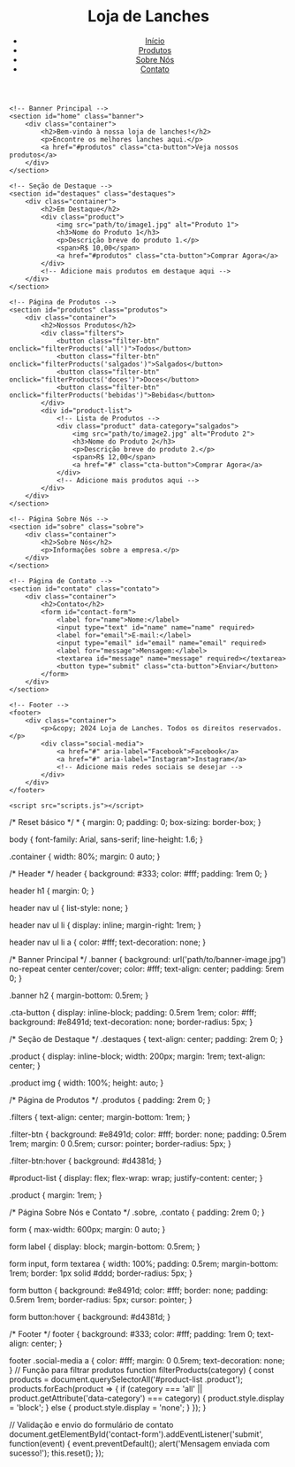 <!DOCTYPE html>
<html lang="pt-BR">
<head>
    <meta charset="UTF-8">
    <meta name="viewport" content="width=device-width, initial-scale=1.0">
    <title>Loja de Lanches</title>
    <link rel="stylesheet" href="styles.css">
</head>
<body>
    <!-- Header -->
    <header>
        <div class="container">
            <h1>Loja de Lanches</h1>
            <nav>
                <ul>
                    <li><a href="#home">Início</a></li>
                    <li><a href="#produtos">Produtos</a></li>
                    <li><a href="#sobre">Sobre Nós</a></li>
                    <li><a href="#contato">Contato</a></li>
                </ul>
            </nav>
        </div>
    </header>

    <!-- Banner Principal -->
    <section id="home" class="banner">
        <div class="container">
            <h2>Bem-vindo à nossa loja de lanches!</h2>
            <p>Encontre os melhores lanches aqui.</p>
            <a href="#produtos" class="cta-button">Veja nossos produtos</a>
        </div>
    </section>

    <!-- Seção de Destaque -->
    <section id="destaques" class="destaques">
        <div class="container">
            <h2>Em Destaque</h2>
            <div class="product">
                <img src="path/to/image1.jpg" alt="Produto 1">
                <h3>Nome do Produto 1</h3>
                <p>Descrição breve do produto 1.</p>
                <span>R$ 10,00</span>
                <a href="#produtos" class="cta-button">Comprar Agora</a>
            </div>
            <!-- Adicione mais produtos em destaque aqui -->
        </div>
    </section>

    <!-- Página de Produtos -->
    <section id="produtos" class="produtos">
        <div class="container">
            <h2>Nossos Produtos</h2>
            <div class="filters">
                <button class="filter-btn" onclick="filterProducts('all')">Todos</button>
                <button class="filter-btn" onclick="filterProducts('salgados')">Salgados</button>
                <button class="filter-btn" onclick="filterProducts('doces')">Doces</button>
                <button class="filter-btn" onclick="filterProducts('bebidas')">Bebidas</button>
            </div>
            <div id="product-list">
                <!-- Lista de Produtos -->
                <div class="product" data-category="salgados">
                    <img src="path/to/image2.jpg" alt="Produto 2">
                    <h3>Nome do Produto 2</h3>
                    <p>Descrição breve do produto 2.</p>
                    <span>R$ 12,00</span>
                    <a href="#" class="cta-button">Comprar Agora</a>
                </div>
                <!-- Adicione mais produtos aqui -->
            </div>
        </div>
    </section>

    <!-- Página Sobre Nós -->
    <section id="sobre" class="sobre">
        <div class="container">
            <h2>Sobre Nós</h2>
            <p>Informações sobre a empresa.</p>
        </div>
    </section>

    <!-- Página de Contato -->
    <section id="contato" class="contato">
        <div class="container">
            <h2>Contato</h2>
            <form id="contact-form">
                <label for="name">Nome:</label>
                <input type="text" id="name" name="name" required>
                <label for="email">E-mail:</label>
                <input type="email" id="email" name="email" required>
                <label for="message">Mensagem:</label>
                <textarea id="message" name="message" required></textarea>
                <button type="submit" class="cta-button">Enviar</button>
            </form>
        </div>
    </section>

    <!-- Footer -->
    <footer>
        <div class="container">
            <p>&copy; 2024 Loja de Lanches. Todos os direitos reservados.</p>
            <div class="social-media">
                <a href="#" aria-label="Facebook">Facebook</a>
                <a href="#" aria-label="Instagram">Instagram</a>
                <!-- Adicione mais redes sociais se desejar -->
            </div>
        </div>
    </footer>

    <script src="scripts.js"></script>
</body>
</html>
/* Reset básico */
* {
    margin: 0;
    padding: 0;
    box-sizing: border-box;
}

body {
    font-family: Arial, sans-serif;
    line-height: 1.6;
}

.container {
    width: 80%;
    margin: 0 auto;
}

/* Header */
header {
    background: #333;
    color: #fff;
    padding: 1rem 0;
}

header h1 {
    margin: 0;
}

header nav ul {
    list-style: none;
}

header nav ul li {
    display: inline;
    margin-right: 1rem;
}

header nav ul li a {
    color: #fff;
    text-decoration: none;
}

/* Banner Principal */
.banner {
    background: url('path/to/banner-image.jpg') no-repeat center center/cover;
    color: #fff;
    text-align: center;
    padding: 5rem 0;
}

.banner h2 {
    margin-bottom: 0.5rem;
}

.cta-button {
    display: inline-block;
    padding: 0.5rem 1rem;
    color: #fff;
    background: #e8491d;
    text-decoration: none;
    border-radius: 5px;
}

/* Seção de Destaque */
.destaques {
    text-align: center;
    padding: 2rem 0;
}

.product {
    display: inline-block;
    width: 200px;
    margin: 1rem;
    text-align: center;
}

.product img {
    width: 100%;
    height: auto;
}

/* Página de Produtos */
.produtos {
    padding: 2rem 0;
}

.filters {
    text-align: center;
    margin-bottom: 1rem;
}

.filter-btn {
    background: #e8491d;
    color: #fff;
    border: none;
    padding: 0.5rem 1rem;
    margin: 0 0.5rem;
    cursor: pointer;
    border-radius: 5px;
}

.filter-btn:hover {
    background: #d4381d;
}

#product-list {
    display: flex;
    flex-wrap: wrap;
    justify-content: center;
}

.product {
    margin: 1rem;
}

/* Página Sobre Nós e Contato */
.sobre, .contato {
    padding: 2rem 0;
}

form {
    max-width: 600px;
    margin: 0 auto;
}

form label {
    display: block;
    margin-bottom: 0.5rem;
}

form input, form textarea {
    width: 100%;
    padding: 0.5rem;
    margin-bottom: 1rem;
    border: 1px solid #ddd;
    border-radius: 5px;
}

form button {
    background: #e8491d;
    color: #fff;
    border: none;
    padding: 0.5rem 1rem;
    border-radius: 5px;
    cursor: pointer;
}

form button:hover {
    background: #d4381d;
}

/* Footer */
footer {
    background: #333;
    color: #fff;
    padding: 1rem 0;
    text-align: center;
}

footer .social-media a {
    color: #fff;
    margin: 0 0.5rem;
    text-decoration: none;
}
// Função para filtrar produtos
function filterProducts(category) {
    const products = document.querySelectorAll('#product-list .product');
    products.forEach(product => {
        if (category === 'all' || product.getAttribute('data-category') === category) {
            product.style.display = 'block';
        } else {
            product.style.display = 'none';
        }
    });
}

// Validação e envio do formulário de contato
document.getElementById('contact-form').addEventListener('submit', function(event) {
    event.preventDefault();
    alert('Mensagem enviada com sucesso!');
    this.reset();
});

